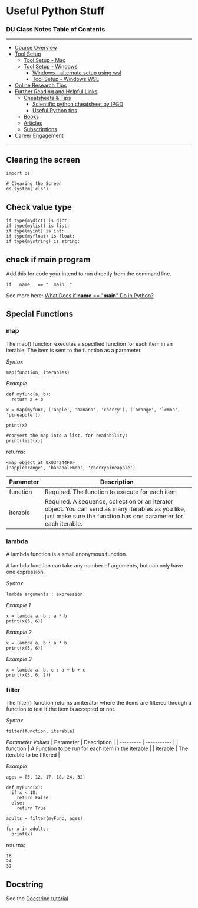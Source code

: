 

# Useful Python Stuff


### DU Class Notes Table of Contents

----------------------------------------------

-   [Course Overview](README.md)
-   [Tool Setup](1_DU_tool_setup.md)
    -   [Tool Setup - Mac](1.1_DU_tool_setup_mac.md)
    -   [Tool Setup - Windows](1.2_DU_tool_setup_windows.md)
        -   [Windows - alternate setup using wsl](1.2.1_DU_windows_alternate_install_using_wsl.md)
        -   [Tool Setup - Windows WSL](1.2.2_DU_tool_setup_wsl.md)
-   [Online Research Tips](2_online_research_tips.md)
-   [Further Reading and Helpful Links](3_further_reading_and_helpful_links.md)
    -   [Cheatsheets & Tips](3.1_cheatsheets_and_tips.md)
        -   [Scientific python cheatsheet by IPGD](3.1.1_scientific_python_cheat_sheet_by_IPGP.md)
        -   [Useful Python tips](3.1.2_useful_python.md)
    -   [Books](3.2_books.md)
    -   [Articles](3.3_articles.md)
    -   [Subscriptions](3.4_subscriptions)
-   [Career Engagement](4_career_engagement.md)

----------------------------------------------


## Clearing the screen
```
import os
 
# Clearing the Screen
os.system('cls')
```
## Check value type
```
if type(mydict) is dict:
if type(mylist) is list:
if type(myint) is int:
if type(myfloat) is float:
if type(mystring) is string:
```

## check if main program

Add this for code your intend to run directly from the command line.

```
if __name__ == "__main__"
```

See more here: [What Does if __name__ == "__main__" Do in Python?](https://realpython.com/if-name-main-python/)

## Special Functions

### map
The map() function executes a specified function for each item in an iterable. The item is sent to the function as a parameter.

*Syntax*
```
map(function, iterables)
```

*Example*
```
def myfunc(a, b):
  return a + b

x = map(myfunc, ('apple', 'banana', 'cherry'), ('orange', 'lemon', 'pineapple'))

print(x)

#convert the map into a list, for readability:
print(list(x))
```
returns:
```
<map object at 0x034244F0>
['appleorange', 'bananalemon', 'cherrypineapple']
```

| Parameter | Description |
| --------- | ----------- |
|function | Required. The function to execute for each item
|iterable | Required. A sequence, collection or an iterator object. You can send as many iterables as you like, just make sure the function has one parameter for each iterable.


### lambda
A lambda function is a small anonymous function.

A lambda function can take any number of arguments, but can only have one expression.

*Syntax*
```
lambda arguments : expression
```

*Example 1*
```
x = lambda a, b : a * b
print(x(5, 6))
```

*Example 2*
```
x = lambda a, b : a * b
print(x(5, 6))
```

*Example 3*
```
x = lambda a, b, c : a + b + c
print(x(5, 6, 2))
```
### filter
The filter() function returns an iterator where the items are filtered through a function to test if the item is accepted or not.

*Syntax*

```
filter(function, iterable)
```

*Parameter Values*
| Parameter | Description |
| --------- | ----------- |
| function | A Function to be run for each item in the iterable |
| iterable | The iterable to be filtered |

*Example*
```
ages = [5, 12, 17, 18, 24, 32]

def myFunc(x):
  if x < 18:
    return False
  else:
    return True

adults = filter(myFunc, ages)

for x in adults:
  print(x)
```

returns:
```
18
24
32
```

## Docstring

See the [Docstring tutorial]()